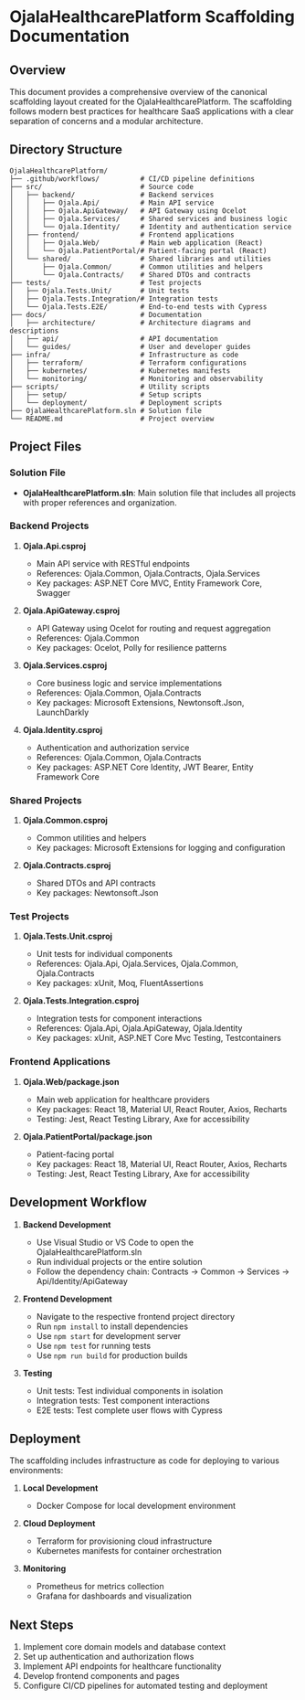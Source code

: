 # OjalaHealthcarePlatform Scaffolding Documentation

## Overview

This document provides a comprehensive overview of the canonical scaffolding layout created for the OjalaHealthcarePlatform. The scaffolding follows modern best practices for healthcare SaaS applications with a clear separation of concerns and a modular architecture.

## Directory Structure

```
OjalaHealthcarePlatform/
├── .github/workflows/          # CI/CD pipeline definitions
├── src/                        # Source code
│   ├── backend/                # Backend services
│   │   ├── Ojala.Api/          # Main API service
│   │   ├── Ojala.ApiGateway/   # API Gateway using Ocelot
│   │   ├── Ojala.Services/     # Shared services and business logic
│   │   └── Ojala.Identity/     # Identity and authentication service
│   ├── frontend/               # Frontend applications
│   │   ├── Ojala.Web/          # Main web application (React)
│   │   └── Ojala.PatientPortal/# Patient-facing portal (React)
│   └── shared/                 # Shared libraries and utilities
│       ├── Ojala.Common/       # Common utilities and helpers
│       └── Ojala.Contracts/    # Shared DTOs and contracts
├── tests/                      # Test projects
│   ├── Ojala.Tests.Unit/       # Unit tests
│   ├── Ojala.Tests.Integration/# Integration tests
│   └── Ojala.Tests.E2E/        # End-to-end tests with Cypress
├── docs/                       # Documentation
│   ├── architecture/           # Architecture diagrams and descriptions
│   ├── api/                    # API documentation
│   └── guides/                 # User and developer guides
├── infra/                      # Infrastructure as code
│   ├── terraform/              # Terraform configurations
│   ├── kubernetes/             # Kubernetes manifests
│   └── monitoring/             # Monitoring and observability
├── scripts/                    # Utility scripts
│   ├── setup/                  # Setup scripts
│   └── deployment/             # Deployment scripts
├── OjalaHealthcarePlatform.sln # Solution file
└── README.md                   # Project overview
```

## Project Files

### Solution File
- **OjalaHealthcarePlatform.sln**: Main solution file that includes all projects with proper references and organization.

### Backend Projects
1. **Ojala.Api.csproj**
   - Main API service with RESTful endpoints
   - References: Ojala.Common, Ojala.Contracts, Ojala.Services
   - Key packages: ASP.NET Core MVC, Entity Framework Core, Swagger

2. **Ojala.ApiGateway.csproj**
   - API Gateway using Ocelot for routing and request aggregation
   - References: Ojala.Common
   - Key packages: Ocelot, Polly for resilience patterns

3. **Ojala.Services.csproj**
   - Core business logic and service implementations
   - References: Ojala.Common, Ojala.Contracts
   - Key packages: Microsoft Extensions, Newtonsoft.Json, LaunchDarkly

4. **Ojala.Identity.csproj**
   - Authentication and authorization service
   - References: Ojala.Common, Ojala.Contracts
   - Key packages: ASP.NET Core Identity, JWT Bearer, Entity Framework Core

### Shared Projects
1. **Ojala.Common.csproj**
   - Common utilities and helpers
   - Key packages: Microsoft Extensions for logging and configuration

2. **Ojala.Contracts.csproj**
   - Shared DTOs and API contracts
   - Key packages: Newtonsoft.Json

### Test Projects
1. **Ojala.Tests.Unit.csproj**
   - Unit tests for individual components
   - References: Ojala.Api, Ojala.Services, Ojala.Common, Ojala.Contracts
   - Key packages: xUnit, Moq, FluentAssertions

2. **Ojala.Tests.Integration.csproj**
   - Integration tests for component interactions
   - References: Ojala.Api, Ojala.ApiGateway, Ojala.Identity
   - Key packages: xUnit, ASP.NET Core Mvc Testing, Testcontainers

### Frontend Applications
1. **Ojala.Web/package.json**
   - Main web application for healthcare providers
   - Key packages: React 18, Material UI, React Router, Axios, Recharts
   - Testing: Jest, React Testing Library, Axe for accessibility

2. **Ojala.PatientPortal/package.json**
   - Patient-facing portal
   - Key packages: React 18, Material UI, React Router, Axios, Recharts
   - Testing: Jest, React Testing Library, Axe for accessibility

## Development Workflow

1. **Backend Development**
   - Use Visual Studio or VS Code to open the OjalaHealthcarePlatform.sln
   - Run individual projects or the entire solution
   - Follow the dependency chain: Contracts → Common → Services → Api/Identity/ApiGateway

2. **Frontend Development**
   - Navigate to the respective frontend project directory
   - Run `npm install` to install dependencies
   - Use `npm start` for development server
   - Use `npm test` for running tests
   - Use `npm run build` for production builds

3. **Testing**
   - Unit tests: Test individual components in isolation
   - Integration tests: Test component interactions
   - E2E tests: Test complete user flows with Cypress

## Deployment

The scaffolding includes infrastructure as code for deploying to various environments:

1. **Local Development**
   - Docker Compose for local development environment

2. **Cloud Deployment**
   - Terraform for provisioning cloud infrastructure
   - Kubernetes manifests for container orchestration

3. **Monitoring**
   - Prometheus for metrics collection
   - Grafana for dashboards and visualization

## Next Steps

1. Implement core domain models and database context
2. Set up authentication and authorization flows
3. Implement API endpoints for healthcare functionality
4. Develop frontend components and pages
5. Configure CI/CD pipelines for automated testing and deployment
